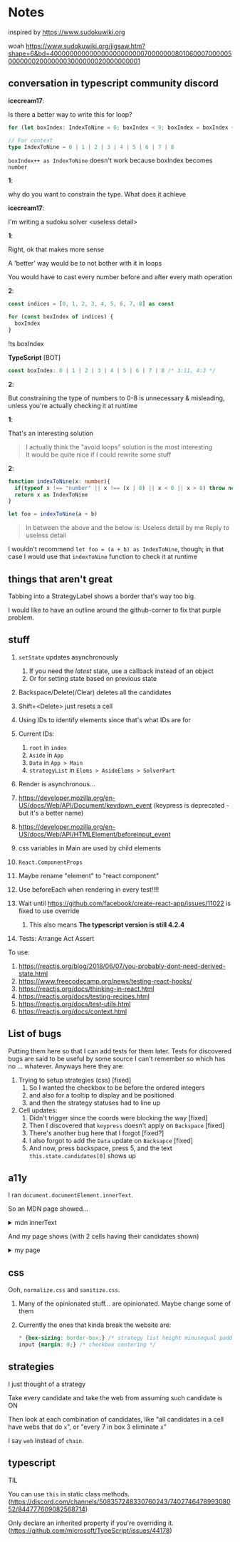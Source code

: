 # Notes

inspired by <https://www.sudokuwiki.org>

woah <https://www.sudokuwiki.org/jigsaw.htm?shape=6&bd=400000000000000000000000700000008010600070000050000000200000003000000020000000001>

## conversation in typescript community discord

**icecream17**:

Is there a better way to write this for loop?

```ts
for (let boxIndex: IndexToNine = 0; boxIndex < 9; boxIndex = boxIndex + 1 as IndexToNine) {}

// For context
type IndexToNine = 0 | 1 | 2 | 3 | 4 | 5 | 6 | 7 | 8
```

`boxIndex++ as IndexToNine` doesn't work because boxIndex becomes `number`

**1**:

why do you want to constrain the type. What does it achieve

**icecream17**:

I'm writing a sudoku solver \<useless detail>

**1**:

Right, ok that makes more sense

A 'better' way would be to not bother with it in loops

You would have to cast every number before and after every math operation

**2**:

```ts
const indices = [0, 1, 2, 3, 4, 5, 6, 7, 8] as const

for (const boxIndex of indices) {
  boxIndex
}
```

!ts boxIndex

**TypeScript** \[BOT]

```ts
const boxIndex: 0 | 1 | 2 | 3 | 4 | 5 | 6 | 7 | 8 /* 3:11, 4:3 */
```

**2**:

But constraining the type of numbers to 0-8 is unnecessary & misleading, unless you're actually checking it at runtime

**1**:

That's an interesting solution

> I actually think the "avoid loops" solution is the most interesting\
> It would be quite nice if I could rewrite some stuff

**2**:

```ts
function indexToNine(x: number){
  if(typeof x !== "number" || x !== (x | 0) || x < 0 || x > 8) throw new Error("Invalid index " + x);
  return x as IndexToNine
}

let foo = indexToNine(a + b)
```

> In between the above and the below is:
> Useless detail by me
> Reply to useless detail

I wouldn't recommend `let foo = (a + b) as IndexToNine`, though; in that case I would use that `indexToNine` function to check it at runtime

## things that aren't great

Tabbing into a StrategyLabel shows a border that's way too big.

I would like to have an outline around the github-corner to fix that purple problem.

## stuff

1. `setState` updates asynchronously
    1. If you need the _latest_ state, use a callback instead of an object
    1. Or for setting state based on previous state
1. Backspace/Delete(/Clear) deletes all the candidates
1. Shift+\<Delete> just resets a cell
1. Using IDs to identify elements since that's what IDs are for
1. Current IDs:
    1. `root` in `index`
    1. `Aside` in `App`
    1. `Data` in `App > Main`
    1. `strategyList` in `Elems > AsideElems > SolverPart`
1. Render is asynchronous...
1. <https://developer.mozilla.org/en-US/docs/Web/API/Document/keydown_event> (keypress is deprecated - but it's a better name)
1. <https://developer.mozilla.org/en-US/docs/Web/API/HTMLElement/beforeinput_event>
1. css variables in Main are used by child elements

1. `React.ComponentProps`
1. Maybe rename "element" to "react component"
1. Use beforeEach when rendering in every test!!!!
1. Wait until <https://github.com/facebook/create-react-app/issues/11022> is fixed to use override
    1. This also means __The typescript version is still 4.2.4__
1. Tests: Arrange Act Assert

To use:

1. <https://reactjs.org/blog/2018/06/07/you-probably-dont-need-derived-state.html>
1. <https://www.freecodecamp.org/news/testing-react-hooks/>
1. <https://reactjs.org/docs/thinking-in-react.html>
1. <https://reactjs.org/docs/testing-recipes.html>
1. <https://reactjs.org/docs/test-utils.html>
1. <https://reactjs.org/docs/context.html>

## List of bugs

Putting them here so that I can add tests for them later.
Tests for discovered bugs are said to be useful by some source I can't remember so which has no ... whatever. Anyways here they are:

1. Trying to setup strategies (css) [fixed]
    1. So I wanted the checkbox to be before the ordered integers
    2. and also for a tooltip to display and be positioned
    3. and then the strategy statuses had to line up
2. Cell updates:
    1. Didn't trigger since the coords were blocking the way [fixed]
    2. Then I discovered that `keypress` doesn't apply on `Backspace` [fixed]
    3. There's another bug here that I forgot [fixed?]
    4. I also forgot to add the `Data` update on `Backsapce` [fixed]
    5. And now, press backspace, press 5, and the text `this.state.candidates[0]` shows up

## a11y

I ran `document.documentElement.innerText`.

So an MDN page showed...

<details>
<summary>mdn innerText</summary>

```txt
Skip to main content
Skip to search
Technologies
References & Guides
Feedback
Search MDN
icecream17
Learn web development
Learn to style HTML using CSS
CSS layout
Beginner's guide to media queries
Change language
Table of contents
Beginner's guide to media queries

Previous
Overview: CSS layout
Next

The CSS Media Query gives you a way to apply CSS only when the browser and device environment matches a rule that you specify, for example "viewport is wider than 480 pixels". Media queries are a key part of responsive web design, as they allow you to create different layouts depending on the size of the viewport, but they can also be used to detect other things about the environment your site is running on, for example whether the user is using a touchscreen rather than a mouse. In this lesson you will first learn about the syntax used in media queries, and then move on to use them in a worked example showing how a simple design might be made responsive.

Prerequisites: HTML basics (study Introduction to HTML), and an idea of how CSS works (study CSS first steps and CSS building blocks.)
Objective: To understand how to use media queries, and the most common approach for using them to create responsive designs.
Media Query Basics

The simplest media query syntax looks like this:

@media media-type and (media-feature-rule) {
  /* CSS rules go here */
}

It consists of:

A media type, which tells the browser what kind of media this code is for (e.g. print, or screen).
A media expression, which is a rule, or test that must be passed for the contained CSS to be applied.
A set of CSS rules that will be applied if the test passes and the media type is correct.
Media types

The possible types of media you can specify are:

all
print
screen
speech

The following media query will only set the body to 12pt if the page is printed. It will not apply when the page is loaded in a browser.

@media print {
    body {
        font-size: 12pt;
    }
}

Note: the media type here is different from the so-called MIME type.

Note: there were a number of other media types defined in the Level 3 Media Queries specification; these have been deprecated and should be avoided.

Note: Media types are optional; if you do not indicate a media type in your media query then the media query will default to being for all media types.

Media feature rules

After specifying the type, you can then target a media feature with a rule.

Width and height

The feature we tend to detect most often in order to create responsive designs (and that has widespread browser support) is viewport width, and we can apply CSS if the viewport is above or below a certain width — or an exact width — using the min-width, max-width, and width media features.

These features are used to create layouts that respond to different screen sizes. For example, to change the body text color to red if the viewport is exactly 600 pixels, you would use the following media query.

@media screen and (width: 600px) {
    body {
        color: red;
    }
}

Open this example in the browser, or view the source.

The width (and height) media features can be used as ranges, and therefore be prefixed with min- or max- to indicate that the given value is a minimum, or a maximum. For example, to make the color blue if the viewport is narrower than 600 pixels, use max-width:

@media screen and (max-width: 600px) {
    body {
        color: blue;
    }
}

Open this example in the browser, or view the source.

In practice, using minimum or maximum values is much more useful for responsive design so you will rarely see width or height used alone.

There are a number of other media features that you can test for, although some of the newer features introduced in Level 4 and 5 of the media queries specification have limited browser support. Each feature is documented on MDN along with browser support information, and you can find a full list at Using Media Queries: Media Features.

Orientation

One well-supported media feature is orientation, which allows us to test for portrait or landscape mode. To change the body text color if the device is in landscape orientation, use the following media query.

@media (orientation: landscape) {
    body {
        color: rebeccapurple;
    }
}

Open this example in the browser, or view the source.

A standard desktop view has a landscape orientation, and a design that works well in this orientation may not work as well when viewed on a phone or tablet in portrait mode. Testing for orientation can help you to create a layout which is optimised for devices in portrait mode.

Use of pointing devices

As part of the Level 4 specification, the hover media feature was introduced. This feature means you can test if the user has the ability to hover over an element, which essentially means they are using some kind of pointing device; touchscreen and keyboard navigation does not hover.

@media (hover: hover) {
    body {
        color: rebeccapurple;
    }
}

Open this example in the browser, or view the source.

If we know the user cannot hover, we could display some interactive features by default. For users who can hover, we might choose to make them available when a link is hovered over.

Also in Level 4 is the pointer media feature. This takes three possible values, none, fine and coarse. A fine pointer is something like a mouse or trackpad. It enables the user to precisely target a small area. A coarse pointer is your finger on a touchscreen. The value none means the user has no pointing device; perhaps they are navigating with the keyboard only or with voice commands.

Using pointer can help you to design better interfaces that respond to the type of interaction a user is having with a screen. For example, you could create larger hit areas if you know that the user is interacting with the device as a touchscreen.

More complex media queries

With all of the different possible media queries, you may want to combine them, or create lists of queries — any of which could be matched.

"and" logic in media queries

To combine media features you can use and in much the same way as we have used and above to combine a media type and feature. For example, we might want to test for a min-width and orientation. The body text will only be blue if the viewport is at least 600 pixels wide and the device is in landscape mode.

@media screen and (min-width: 600px) and (orientation: landscape) {
    body {
        color: blue;
    }
}

Open this example in the browser, or view the source.

"or" logic in media queries

If you have a set of queries, any of which could match, then you can comma separate these queries. In the below example the text will be blue if the viewport is at least 600 pixels wide OR the device is in landscape orientation. If either of these things are true the query matches.

@media screen and (min-width: 600px), screen and (orientation: landscape) {
    body {
        color: blue;
    }
}

Open this example in the browser, or view the source.

"not" logic in media queries

You can negate an entire media query by using the not operator. This reverses the meaning of the entire media query. Therefore in this next example the text will only be blue if the orientation is portrait.

@media not all and (orientation: landscape) {
    body {
        color: blue;
    }
}

Open this example in the browser, or view the source.

How to choose breakpoints

In the early days of responsive design, many designers would attempt to target very specific screen sizes. Lists of the sizes of the screens of popular phones and tablets were published in order that designs could be created to neatly match those viewports.

There are now far too many devices, with a huge variety of sizes, to make that feasible. This means that instead of targeting specific sizes for all designs, a better approach is to change the design at the size where the content starts to break in some way. Perhaps the line lengths become far too long, or a boxed out sidebar gets squashed and hard to read. That's the point at which you want to use a media query to change the design to a better one for the space you have available. This approach means that it doesn't matter what the exact dimensions are of the device being used, every range is catered for. The points at which a media query is introduced are known as breakpoints.

The Responsive Design Mode in Firefox DevTools is very useful for working out where these breakpoints should go. You can easily make the viewport smaller and larger to see where the content would be improved by adding a media query and tweaking the design.

Active learning: mobile first responsive design

Broadly, you can take two approaches to a responsive design. You can start with your desktop or widest view and then add breakpoints to move things around as the viewport becomes smaller, or you can start with the smallest view and add layout as the viewport becomes larger. This second approach is described as mobile first responsive design and is quite often the best approach to follow.

The view for the very smallest devices is quite often a simple single column of content, much as it appears in normal flow. This means that you probably don't need to do a lot of layout for small devices — order your source well and you will have a readable layout by default.

The below walkthrough takes you through this approach with a very simple layout. In a production site you are likely to have more things to adjust within your media queries, however the approach would be exactly the same.

Walkthrough: a simple mobile-first layout

Our starting point is an HTML document with some CSS applied to add background colors to the various parts of the layout.

* {
    box-sizing: border-box;
}

body {
    width: 90%;
    margin: 2em auto;
    font: 1em/1.3 Arial, Helvetica, sans-serif;
}

a:link,
a:visited {
    color: #333;
}

nav ul,
aside ul {
    list-style: none;
    padding: 0;
}

nav a:link,
nav a:visited {
    background-color: rgba(207, 232, 220, 0.2);
    border: 2px solid rgb(79, 185, 227);
    text-decoration: none;
    display: block;
    padding: 10px;
    color: #333;
    font-weight: bold;
}

nav a:hover {
    background-color: rgba(207, 232, 220, 0.7);
}

.related {
    background-color: rgba(79, 185, 227, 0.3);
    border: 1px solid rgb(79, 185, 227);
    padding: 10px;
}

.sidebar {
    background-color: rgba(207, 232, 220, 0.5);
    padding: 10px;
}

article {
    margin-bottom: 1em;
}


We've made no layout changes, however the source of the document is ordered in a way that makes the content readable. This is an important first step and one which ensures that if the content were to be read out by a screen reader, it would be understandable.

<body>
    <div class="wrapper">
      <header>
        <nav>
          <ul>
            <li><a href="">About</a></li>
            <li><a href="">Contact</a></li>
            <li><a href="">Meet the team</a></li>
            <li><a href="">Blog</a></li>
          </ul>
        </nav>
      </header>
      <main>
        <article>
          <div class="content">
            <h1>Veggies!</h1>
            <p>
              ...
            </p>
          </div>
          <aside class="related">
            <p>
              ...
            </p>
          </aside>
        </article>

        <aside class="sidebar">
          <h2>External vegetable-based links</h2>
          <ul>
            <li>
              ...
            </li>
          </ul>
        </aside>
      </main>

      <footer><p>&copy;2019</p></footer>
    </div>
  </body>


This simple layout also works well on mobile. If we view the layout in Responsive Design Mode in DevTools we can see that it works pretty well as a straightforward mobile view of the site.

Open step 1 in the browser, or view the source.

If you want to follow on and implement this example as we go, make a local copy of step1.html on your computer.

From this point, start to drag the Responsive Design Mode view wider until you can see that the line lengths are becoming quite long, and we have space for the navigation to display in a horizontal line. This is where we'll add our first media query. We'll use ems, as this will mean that if the user has increased their text size, the breakpoint will happen at a similar line-length but wider viewport, than someone with a smaller text size.

Add the below code into the bottom of your step1.html CSS.

@media screen and (min-width: 40em) {
    article {
        display: grid;
        grid-template-columns: 3fr 1fr;
        column-gap: 20px;
    }

    nav ul {
        display: flex;
    }

    nav li {
        flex: 1;
    }
}


This CSS gives us a two-column layout inside the article, of the article content and related information in the aside element. We have also used flexbox to put the navigation into a row.

Open step 2 in the browser, or view the source.

Lets continue to expand the width until we feel there is enough room for the sidebar to also form a new column. Inside a media query we'll make the main element into a two column grid. We then need to remove the margin-bottom on the article in order that the two sidebars align with each other, and we'll add a border to the top of the footer. Typically these small tweaks are the kind of thing you will do to make the design look good at each breakpoint.

Again, add the below code into the bottom of your step1.html CSS.

@media screen and (min-width: 70em) {
    main {
        display: grid;
        grid-template-columns: 3fr 1fr;
        column-gap: 20px;
    }

    article {
        margin-bottom: 0;
    }

    footer {
        border-top: 1px solid #ccc;
        margin-top: 2em;
    }
}


Open step 3 in the browser, or view the source.

If you look at the final example at different widths you can see how the design responds and works as a single column, two columns, or three columns, depending on the available width. This is a very simple example of a mobile first responsive design.

The viewport meta tag

If you look at the HTML source in the above example, you'll see the following element included in the head of the document:

<meta name="viewport" content="width=device-width,initial-scale=1">

This is the viewport meta tag — it exists as a way control how mobile browsers render content. This is needed because by default, most mobile browsers lie about their viewport width. Non-responsive sites commonly look really bad when rendered in a narrow viewport, so mobile browsers usually render the site with a viewport width wider than the real device width by default (usually 960 pixels), and then shrink the rendered result so that it fits in the display.

This is all well and good, but it means that responsive sites are not going to work as expected. If the viewport width is reported as 960 pixels, then mobile layouts (for example created using a media query of @media screen and (max-width: 600px) { ... }) are not going to render as expected.

To remedy this, including a viewport meta tag like the one above on your page tells the browser "don't render the content with a 960 pixel viewport — render it using the real device width instead, and set a default initial scale level for better consistency." The media queries will then kick in as expected.

There are a number of other options you can put inside the content attribute of the viewport meta tag — see Using the viewport meta tag to control layout on mobile browsers for more details.

Do you really need a media query?

Flexbox, Grid, and multi-column layout all give you ways to create flexible and even responsive components without the need for a media query. It's always worth considering whether these layout methods can achieve what you want without adding media queries. For example, you might want a set of cards that are at least 200 pixels wide, with as many of these 200 pixels as will fit into the main article. This can be achieved with grid layout, using no media queries at all.

This could be achieved using the following:

<ul class="grid">
    <li>
        <h2>Card 1</h2>
        <p>...</p>
    </li>
    <li>
        <h2>Card 2</h2>
        <p>...</p>
    </li>
    <li>
        <h2>Card 3</h2>
        <p>...</p>
    </li>
    <li>
        <h2>Card 4</h2>
        <p>...</p>
    </li>
    <li>
        <h2>Card 5</h2>
        <p>...</p>
    </li>
</ul>
.grid {
    list-style: none;
    margin: 0;
    padding: 0;
    display: grid;
    gap: 20px;
    grid-template-columns: repeat(auto-fill, minmax(200px, 1fr));
}

.grid li {
    border: 1px solid #666;
    padding: 10px;
}

Open the grid layout example in the browser, or view the source.

With the example open in your browser, make the screen wider and narrower to see the number of column tracks change. The nice thing about this method is that grid is not looking at the viewport width, but the width it has available for this component. It might seem strange to wrap up a section about media queries with a suggestion that you might not need one at all! However, in practice you will find that good use of modern layout methods, enhanced with media queries, will give the best results.

Test your skills!

You've reached the end of this article, but can you remember the most important information? You can find a test to verify that you've retained this information before you move on — see Test your skills: Responsive Web Design.

Summary

In this lesson you have learned about media queries, and also discovered how to use them in practice to create a mobile first responsive design.

You could use the starting point that we have created to test out more media queries. For example, perhaps you could change the size of the navigation if you detect that the visitor has a coarse pointer, using the pointer media feature.

You could also experiment with adding different components and seeing whether the addition of a media query, or using a layout method like flexbox or grid is the most appropriate way to make the components responsive. Very often there is no right or wrong way — you should experiment and see which works best for your design and content.

Previous
Overview: CSS layout
Next

In this module
Introduction to CSS layout
Normal flow
Flexbox
Grid
Floats
Positioning
Multiple-column layout
Responsive design
Beginner's guide to media queries
Legacy layout methods
Supporting older browsers
Fundamental layout comprehension assessment
Found a problem with this page?
Source on GitHub
Report a problem with this content on GitHub
Want to fix the problem yourself? See our Contribution guide.

Last modified: Feb 19, 2021, by MDN contributors

Change your language
Select your preferred language
English (US)
Français
日本語
한국어
中文 (简体)
 Change language
Related Topics
Complete beginners start here!
Getting started with the Web
HTML — Structuring the Web
Introduction to HTML
Multimedia and embedding
HTML tables
CSS — Styling the Web
CSS first steps
CSS building blocks
Styling text
CSS layout
CSS layout overview
Introduction to CSS layout
Normal Flow
Flexbox
Grids
Floats
Positioning
Multiple-column Layout
Responsive design
Beginner's guide to media queries
Legacy Layout Methods
Supporting Older Browsers
Fundamental Layout Comprehension
JavaScript — Dynamic client-side scripting
JavaScript first steps
JavaScript building blocks
Introducing JavaScript objects
Asynchronous JavaScript
Client-side web APIs
Web forms — Working with user data
Core forms learning pathway
Advanced forms articles
Accessibility — Make the web usable by everyone
Accessibility guides
Accessibility assessment
Tools and testing
Client-side web development tools
Introduction to client-side frameworks
React
Ember
Vue
Svelte
Angular
Git and GitHub
Cross browser testing
Server-side website programming
First steps
Django web framework (Python)
Express Web Framework (node.js/JavaScript)
Further resources
Common questions
Web Technologies
Learn Web Development
About MDN
Feedback
About
MDN Web Docs Store
Contact Us
Firefox
MDN
MDN on Twitter
MDN on Github
Mozilla
Mozilla on Twitter
Mozilla on Instagram

© 2005-2021 Mozilla and individual contributors. Content is available under these licenses.

Terms
Privacy
Cookies
```

</details>

And my page shows (with 2 cells having their candidates shown)
<details><summary>my page</summary>

```txt
Sudoku solver
v0.2.0


1 2 3
4 5 6
7 8 9


1 2 3
4 5 6
7 8 9







A
B
C
D
E
F
G
H
J
1
2
3
4
5
6
7
8
9
controls (todo)
runstepundo
strategies
Check for solved
-
Example strategy
-
Example strategy 2
-
Another Example strategy
-
```

</details>

## css

Ooh, `normalize.css` and `sanitize.css`.

1. Many of the opinionated stuff... are opinionated. Maybe change some of them
1. Currently the ones that kinda break the website are:

   ```css
   * {box-sizing: border-box;} /* strategy list height minusequal padding */
   input {margin: 0;} /* checkbox centering */
   ```

## strategies

I just thought of a strategy

Take every candidate and take the web from assuming such candidate is ON

Then look at each combination of candidates, like "all candidates in a cell have webs that do `x`", or "every 7 in box 3 eliminate `x`"

I say `web` instead of `chain`.

## typescript

TIL

You can use `this` in static class methods. (<https://discord.com/channels/508357248330760243/740274647899308052/844777609082568714>)

Only declare an inherited property if you're overriding it. (<https://github.com/microsoft/TypeScript/issues/44178>)
